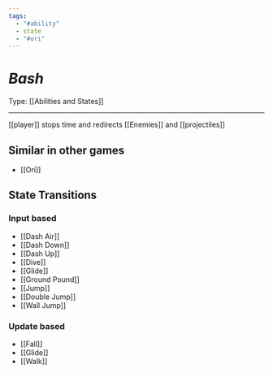 ```yaml
---
tags:
  - "#ability"
  - state
  - "#ori"
---
```

# _Bash_

Type: [[Abilities and States]]

----


[[player]] stops time and redirects [[Enemies]] and [[projectiles]]

## Similar in other games

* [[Ori]]


## State Transitions

### Input based

* [[Dash Air]]
* [[Dash Down]]
* [[Dash Up]]
* [[Dive]]
* [[Glide]]
* [[Ground Pound]]
* [[Jump]]
* [[Double Jump]]
* [[Wall Jump]]

### Update based

* [[Fall]]
* [[Glide]]
* [[Walk]]